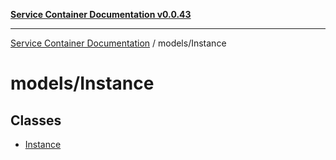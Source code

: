 [**Service Container Documentation v0.0.43**](../../README.md)

***

[Service Container Documentation](../../modules.md) / models/Instance

# models/Instance

## Classes

- [Instance](classes/Instance.md)
